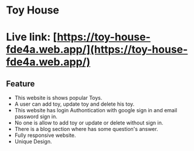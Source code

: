 # Toy House
# Live link: [https://toy-house-fde4a.web.app/](https://toy-house-fde4a.web.app/)

## Feature
* This website is shows popular Toys.
* A user can add toy, update toy and delete his toy.
* This website has login Authontication with google sign in and email password sign in.
* No one is allow to add toy or update or delete without sign in.
* There is a blog section where has some question's answer.
* Fully responsive website.
* Unique Design.